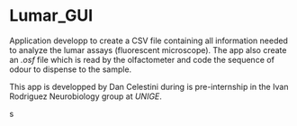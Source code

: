 # Lumar_GUI

Application developp to create a CSV file containing all information needed to analyze the lumar assays (fluorescent microscope). The app also create an _.osf_ file which is read by the olfactometer and code the sequence of odour to dispense to the sample.

This app is developped by Dan Celestini during is pre-internship in the Ivan Rodriguez Neurobiology group at _UNIGE_.

s

